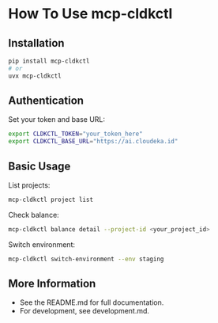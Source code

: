 # How To Use mcp-cldkctl

## Installation

```sh
pip install mcp-cldkctl
# or
uvx mcp-cldkctl
```

## Authentication

Set your token and base URL:
```sh
export CLDKCTL_TOKEN="your_token_here"
export CLDKCTL_BASE_URL="https://ai.cloudeka.id"
```

## Basic Usage

List projects:
```sh
mcp-cldkctl project list
```

Check balance:
```sh
mcp-cldkctl balance detail --project-id <your_project_id>
```

Switch environment:
```sh
mcp-cldkctl switch-environment --env staging
```

## More Information
- See the README.md for full documentation.
- For development, see development.md. 
